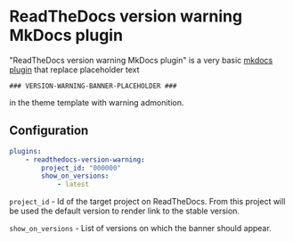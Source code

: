 # ReadTheDocs version warning MkDocs plugin

"ReadTheDocs version warning MkDocs plugin" is a very basic [mkdocs plugin](http://www.mkdocs.org/user-guide/plugins/)
that replace placeholder text

```### VERSION-WARNING-BANNER-PLACEHOLDER ###```

in the theme template with warning admonition.

## Configuration

```yaml
plugins:
    - readthedocs-version-warning:
        project_id: "000000"
        show_on_versions:
            - latest
```

`project_id` - Id of the target project on ReadTheDocs.
From this project will be used the default version to render link to the stable version.

`show_on_versions` - List of versions on which the banner should appear.